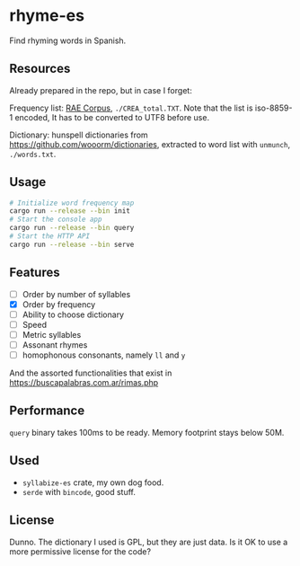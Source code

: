 # rhyme-es

Find rhyming words in Spanish.

## Resources

Already prepared in the repo, but in case I forget:

Frequency list: [RAE Corpus](https://corpus.rae.es/lfrecuencias.html), `./CREA_total.TXT`. Note that the list is iso-8859-1 encoded, It has to be converted to UTF8 before use.

Dictionary: hunspell dictionaries from https://github.com/wooorm/dictionaries, extracted to word list with `unmunch`, `./words.txt`.

## Usage

```sh
# Initialize word frequency map
cargo run --release --bin init
# Start the console app
cargo run --release --bin query
# Start the HTTP API
cargo run --release --bin serve
```

## Features

* [ ] Order by number of syllables
* [x] Order by frequency
* [ ] Ability to choose dictionary
* [ ] Speed
* [ ] Metric syllables
* [ ] Assonant rhymes
* [ ] homophonous consonants, namely `ll` and `y`

And the assorted functionalities that exist in https://buscapalabras.com.ar/rimas.php

## Performance

`query` binary takes 100ms to be ready. Memory footprint stays below 50M.

## Used

* `syllabize-es` crate, my own dog food.
* `serde` with `bincode`, good stuff.

## License

Dunno. The dictionary I used is GPL, but they are just data. Is it OK to use a more permissive license for the code?
